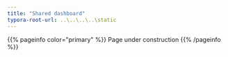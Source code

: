 ```yaml
---
title: "Shared dashboard"
typora-root-url: ..\..\..\..\static
---
```


{{% pageinfo color="primary" %}}
Page under construction
{{% /pageinfo %}}
